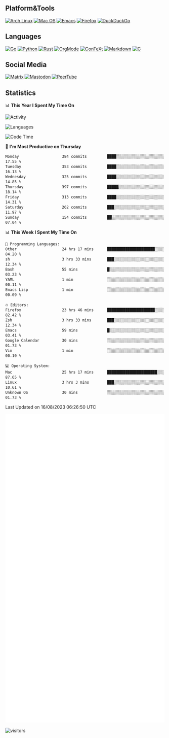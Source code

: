 ## Platform&Tools

[![Arch Linux](https://img.shields.io/badge/ArchLinux-1793D1?logo=arch-linux&logoColor=fff&style=flat-square)](https://archlinux.org/)
[![Mac OS](https://img.shields.io/badge/MacOS-000000?style=flat-square&logo=macos&logoColor=F0F0F0)](https://www.apple.com/macos/)
[![Emacs](https://img.shields.io/badge/Emacs-%237F5AB6.svg?&style=flat-square&logo=gnu-emacs&logoColor=white)](https://www.gnu.org/software/emacs/)
[![Firefox](https://img.shields.io/badge/Firefox-FF7139?style=flat-square&logo=Firefox-Browser&logoColor=white)](https://firefox.com/)
[![DuckDuckGo](https://img.shields.io/badge/DuckDuckGo-DE5833?style=flat-square&logo=DuckDuckGo&logoColor=white)](https://duckduckgo.com/)

## Languages

[![Go](https://img.shields.io/badge/Golang-%2300ADD8.svg?style=flat-square&logo=go&logoColor=white)](https://golang.org/)
[![Python](https://img.shields.io/badge/Python-3670A0?style=flat-square&logo=python&logoColor=ffdd54)](https://www.python.org/)
[![Rust](https://img.shields.io/badge/Rust-%23000000.svg?style=flat-square&logo=rust&logoColor=white)](https://www.rust-lang.org/)
[![OrgMode](https://img.shields.io/badge/OrgMode-%23000000.svg?style=flat-square&logo=org&logoColor=white)](https://orgmode.org/)
[![ConTeXt](https://img.shields.io/badge/ConTeXt-%23008080.svg?style=flat-square&logo=latex&logoColor=white)](https://contextgarden.net/)
[![Markdown](https://img.shields.io/badge/MarkDown-%23000000.svg?style=flat-square&logo=markdown&logoColor=white)](https://daringfireball.net/projects/markdown/)
[![C](https://img.shields.io/badge/C-%2300599C.svg?style=flat-square&logo=c&logoColor=white)](https://www.iso.org/standard/74528.html)

## Social Media
<!--[![Telegram](https://img.shields.io/badge/SteamedFish-2CA5E0?style=social&logo=telegram&logoColor=white)](https://t.me/SteamedFish)-->

[![Matrix](https://img.shields.io/badge/SteamedFish-2CA5E0?style=social&logo=matrix&logoColor=black)](https://matrix.to/#/@i:steamedfish.org)
[![Mastodon](https://img.shields.io/mastodon/follow/109596467238113271?domain=https%3A%2F%2Fmastodon.steamedfish.org%2F&style=social)](https://steamedfish.org/@SteamedFish)
[![PeerTube](https://img.shields.io/badge/PeerTube-23000000.svg?logo=peertube&style=social)](https://peertube.steamedfish.org/)

## Statistics


📊 **This Year I Spent My Time On** 

![Activity](https://wakatime.com/share/@SteamedFish/7529f30a-f1b7-40a4-8d09-e6d855cb7a13.png)

![Languages](https://wakatime.com/share/@SteamedFish/1c5e5366-0e9e-40d8-ac85-d630f61b69c6.svg)

<!--START_SECTION:waka-->
![Code Time](http://img.shields.io/badge/Code%20Time-2%2C684%20hrs%2043%20mins-blue)

📅 **I'm Most Productive on Thursday** 

```text
Monday                   384 commits         ████░░░░░░░░░░░░░░░░░░░░░   17.55 % 
Tuesday                  353 commits         ████░░░░░░░░░░░░░░░░░░░░░   16.13 % 
Wednesday                325 commits         ████░░░░░░░░░░░░░░░░░░░░░   14.85 % 
Thursday                 397 commits         █████░░░░░░░░░░░░░░░░░░░░   18.14 % 
Friday                   313 commits         ████░░░░░░░░░░░░░░░░░░░░░   14.31 % 
Saturday                 262 commits         ███░░░░░░░░░░░░░░░░░░░░░░   11.97 % 
Sunday                   154 commits         ██░░░░░░░░░░░░░░░░░░░░░░░   07.04 % 
```


📊 **This Week I Spent My Time On** 

```text
💬 Programming Languages: 
Other                    24 hrs 17 mins      █████████████████████░░░░   84.20 % 
sh                       3 hrs 33 mins       ███░░░░░░░░░░░░░░░░░░░░░░   12.34 % 
Bash                     55 mins             █░░░░░░░░░░░░░░░░░░░░░░░░   03.23 % 
YAML                     1 min               ░░░░░░░░░░░░░░░░░░░░░░░░░   00.11 % 
Emacs Lisp               1 min               ░░░░░░░░░░░░░░░░░░░░░░░░░   00.09 % 

🔥 Editors: 
Firefox                  23 hrs 46 mins      █████████████████████░░░░   82.42 % 
Zsh                      3 hrs 33 mins       ███░░░░░░░░░░░░░░░░░░░░░░   12.34 % 
Emacs                    59 mins             █░░░░░░░░░░░░░░░░░░░░░░░░   03.41 % 
Google Calendar          30 mins             ░░░░░░░░░░░░░░░░░░░░░░░░░   01.73 % 
Vim                      1 min               ░░░░░░░░░░░░░░░░░░░░░░░░░   00.10 % 

💻 Operating System: 
Mac                      25 hrs 17 mins      ██████████████████████░░░   87.65 % 
Linux                    3 hrs 3 mins        ███░░░░░░░░░░░░░░░░░░░░░░   10.61 % 
Unknown OS               30 mins             ░░░░░░░░░░░░░░░░░░░░░░░░░   01.73 % 
```


 Last Updated on 16/08/2023 06:26:50 UTC
<!--END_SECTION:waka-->


![Metrics](https://github.com/SteamedFish/SteamedFish/blob/master/github-metrics.svg)


![visitors](https://visitor-badge.laobi.icu/badge?page_id=SteamedFish.SteamedFish)

